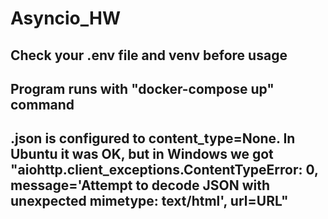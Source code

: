 # Asyncio_HW

## Check your .env file and venv before usage

## Program runs with "docker-compose up" command

## .json is configured to content_type=None. In Ubuntu it was OK, but in Windows we got "aiohttp.client_exceptions.ContentTypeError: 0, message='Attempt to decode JSON with unexpected mimetype: text/html', url=URL"
